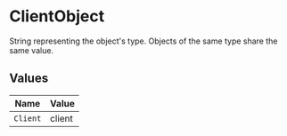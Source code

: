 # ClientObject

String representing the object's type. Objects of the same type share the same value.



## Values

| Name     | Value    |
| -------- | -------- |
| `Client` | client   |